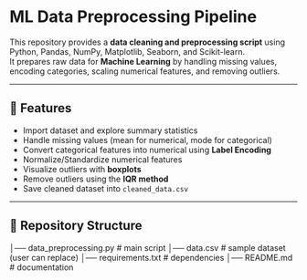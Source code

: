 # ML Data Preprocessing Pipeline

This repository provides a **data cleaning and preprocessing script** using Python, Pandas, NumPy, Matplotlib, Seaborn, and Scikit-learn.  
It prepares raw data for **Machine Learning** by handling missing values, encoding categories, scaling numerical features, and removing outliers.

---

## 🚀 Features
- Import dataset and explore summary statistics
- Handle missing values (mean for numerical, mode for categorical)
- Convert categorical features into numerical using **Label Encoding**
- Normalize/Standardize numerical features
- Visualize outliers with **boxplots**
- Remove outliers using the **IQR method**
- Save cleaned dataset into `cleaned_data.csv`

---

## 📂 Repository Structure
│── data_preprocessing.py   # main script
│── data.csv                # sample dataset (user can replace)
│── requirements.txt        # dependencies
│── README.md               # documentation
